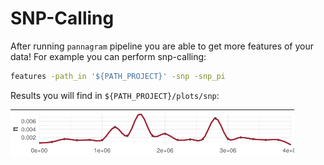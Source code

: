 # SNP-Calling

After running `pannagram` pipeline you are able to get more features of your data! For example you can perform snp-calling:
```sh
features -path_in '${PATH_PROJECT}' -snp -snp_pi
```
Results you will find in `${PATH_PROJECT}/plots/snp`:

<img
    src="images/snp_pi.png"
    style="width: 90%; object-fit: cover;"
/>
